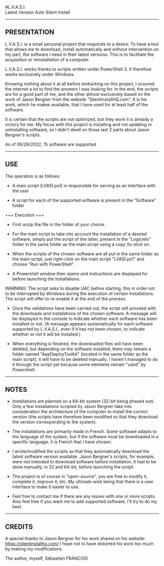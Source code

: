 #L.V.A.S.I.                                                   
Latest Version Auto Silent Install

------------------------------------------------------------		  
PRESENTATION 
------------------------------------------------------------

L.V.A.S.I. is a small personal project that responds to a desire:
To have a tool that allows me to download, install automatically and
without intervention on my part, the software I need in their latest
versions. This is to facilitate the acquisition or reinstallation of
a computer.

L.V.A.S.I. works thanks to scripts written under PowerShell 3. It
therefore works exclusively under Windows.

Knowing nothing about it at all before embarking on this project,
I scoured the internet a lot to find the answers I was looking for.
In the end, the scripts are for a good part of me, and the other almost
exclusively based on the work of Jason Bergner from the website
"SilentInstallHQ.com". It is his work, which he makes available, that
I have used for at least half of the software.

It is certain that the scripts are not optimized, but they work it is
already a victory for me. My focus with this project is installing and
not updating or uninstalling software, so I didn't dwell on those last
2 parts about Jason Bergner's scripts.

As of 06/26/2022, 15 software are supported

-------------------------------------------------
USE
-------------------------------------------------

The operation is as follows:

-  A main script (LVASI.ps1) is responsible for serving as an interface
with the user

- A script for each of the supported software is present in the "Software"
folder

+++ Execution +++

- First unzip the file in the folder of your choice.

- For the main script to take into account the installation of a desired
software, simply put the script of the latter, present in the "Logiciels"
folder in the same folder as the main script using a copy /to stick on.

- When the scripts of the chosen software are all put in the same folder as
the main script, just right-click on the main script "LVASI.ps1" and choose
"Run with PowerShell".

- A Powershell window then opens and instructions are displayed for before
launching the installations.

WARNING: The script asks to disable UAC before starting, this in order not to
be interrupted by Windows during the execution of certain installations. The
script will offer to re-enable it at the end of the process.

- Once the validations have been carried out, the script will proceed with the
downloads and installations of the chosen software. A message will be displayed
in the console to indicate whether each software has been installed or not. (A
message appears systematically for each software supported by L.V.A.S.I., even
if it has not been chosen, to indicate whether or not it will be installed.)

- When everything is finished, the downloaded files will have been deleted, but
depending on the software installed, there may remain a folder named "AppDeployToolkit"
(located in the same folder as the main script), it will have to be deleted manually.
I haven't managed to do it through the script yet because some elements remain "used"
by Powershell.

-------------------------
NOTES 
-------------------------

- Installations are planned on a 64-bit system (32-bit being phased out). Only a few
installations scripted by Jason Bergner take into consideration the architecture of
the computer to install the correct version (the scripts have therefore been modified
so that they download the version corresponding to the system).

- The installations are primarily made in French. Some software adapts to the language
of the system, but if the software must be downloaded in a specific language, it is
French that I have chosen.

- I wrote/modified the scripts so that they automatically download the latest software
version available. Jason Bergner's scripts, for example, were not intended to download
software before installation. It had to be done manually, in 32 and 64-bit, before
launching the script.

- The project is of course in "open-source", you are free to modify it, complete it,
improve it, etc. My ultimate wish being that there is a user interface to make it easier
to use.

- Feel free to contact me if there are any issues with one or more scripts. Also feel
free if you want me to add supported software, I'll try to do my best.

--------------------------------
CREDITS                      
--------------------------------

A special thanks to Jason Bergner for his work shared on his website:
https://silentinstallhq.com/ I hope not to have distorted his work too much by making
my modifications.

The author, myself, Sébastien FRANCOIS
